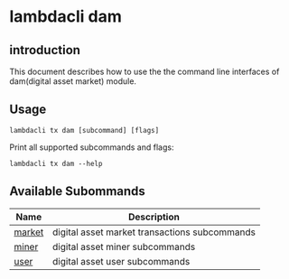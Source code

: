# lambdacli dam 

## introduction

This document describes how to use the the command line interfaces of dam(digital asset market) module.

## Usage

```
lambdacli tx dam [subcommand] [flags]
```

Print all supported subcommands and flags:

```
lambdacli tx dam --help
```

## Available Subommands

| Name                            | Description                                                   |
| --------------------------------| --------------------------------------------------------------|
| [market](market.md)  | digital asset market transactions subcommands |
| [miner](miner.md) | digital asset miner subcommands |
| [user](user.md) | digital asset user subcommands |